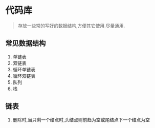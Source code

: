 # 代码库
> 存放一些常的写好的数据结构,方便其它使用.尽量通用.

## 常见数据结构
1. 单链表
1. 双链表
1. 循环单链表
1. 循环双链表
1. 队列
1. 栈

## 链表
1. 删除时,当只剩一个结点时,头结点则前趋为空或尾结点下一个结点为空